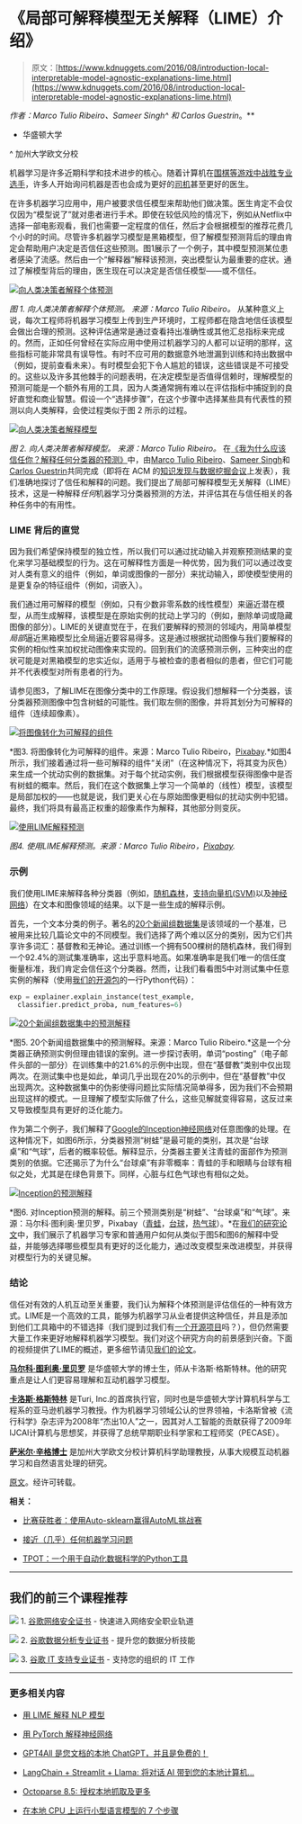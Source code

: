 # 《局部可解释模型无关解释（LIME）介绍》

> 原文：[https://www.kdnuggets.com/2016/08/introduction-local-interpretable-model-agnostic-explanations-lime.html](https://www.kdnuggets.com/2016/08/introduction-local-interpretable-model-agnostic-explanations-lime.html)

**作者：Marco Tulio Ribeiro*、Sameer Singh^ 和 Carlos Guestrin*。**

* 华盛顿大学

^ 加州大学欧文分校

机器学习是许多近期科学和技术进步的核心。随着计算机在[围棋等游戏中战胜专业选手](https://deepmind.com/alpha-go.html)，许多人开始询问机器是否也会成为更好的[司机](https://www.google.com/selfdrivingcar/)甚至更好的医生。

在许多机器学习应用中，用户被要求信任模型来帮助他们做决策。医生肯定不会仅仅因为“模型说了”就对患者进行手术。即使在较低风险的情况下，例如从Netflix中选择一部电影观看，我们也需要一定程度的信任，然后才会根据模型的推荐花费几个小时的时间。尽管许多机器学习模型是黑箱模型，但了解模型预测背后的理由肯定会帮助用户决定是否信任这些预测。图1展示了一个例子，其中模型预测某位患者感染了流感。然后由一个“解释器”解释该预测，突出模型认为最重要的症状。通过了解模型背后的理由，医生现在可以决定是否信任模型——或不信任。

[![向人类决策者解释个体预测](../Images/7dfadf0c6bcefc6b7f93ac09df8bee1e.png)](https://d3ansictanv2wj.cloudfront.net/figure1-a9533a3fb9bb9ace6ee96b4cdc9b6bcb.jpg)

*图 1.  向人类决策者解释个体预测。 来源：Marco Tulio Ribeiro。* 从某种意义上说，每次工程师将机器学习模型上传到生产环境时，工程师都在隐含地信任该模型会做出合理的预测。这种评估通常是通过查看持出准确性或其他汇总指标来完成的。然而，正如任何曾经在实际应用中使用过机器学习的人都可以证明的那样，这些指标可能非常具有误导性。有时不应可用的数据意外地泄漏到训练和持出数据中（例如，提前查看未来）。有时模型会犯下令人尴尬的错误，这些错误是不可接受的。这些以及许多其他棘手的问题表明，在决定模型是否值得信赖时，理解模型的预测可能是一个额外有用的工具，因为人类通常拥有难以在评估指标中捕捉到的良好直觉和商业智慧。假设一个“选择步骤”，在这个步骤中选择某些具有代表性的预测以向人类解释，会使过程类似于图 2 所示的过程。

[![向人类决策者解释模型](../Images/ca1507e7b92934a5cf58507d7727675a.png)](https://d3ansictanv2wj.cloudfront.net/figure2-802e0856e423b6bf8862843102243a8b.jpg)

*图 2. 向人类决策者解释模型。 来源：Marco Tulio Ribeiro。* 在[《我为什么应该信任你？解释任何分类器的预测》](http://arxiv.org/pdf/1602.04938.pdf)中，由[Marco Tulio Ribeiro](http://homes.cs.washington.edu/~marcotcr/)、[Sameer Singh](http://sameersingh.org/)和[Carlos Guestrin](https://homes.cs.washington.edu/~guestrin/)共同完成（即将在 ACM 的[知识发现与数据挖掘会议](http://www.kdd.org/kdd2016/)上发表），我们准确地探讨了信任和解释的问题。我们提出了局部可解释模型无关解释（LIME）技术，这是一种解释*任何*机器学习分类器预测的方法，并评估其在与信任相关的各种任务中的有用性。

### LIME 背后的直觉

因为我们希望保持模型的独立性，所以我们可以通过扰动输入并观察预测结果的变化来学习基础模型的行为。这在可解释性方面是一种优势，因为我们可以通过改变对人类有意义的组件（例如，单词或图像的一部分）来扰动输入，即使模型使用的是更复杂的特征组件（例如，词嵌入）。

我们通过用可解释的模型（例如，只有少数非零系数的线性模型）来逼近潜在模型，从而生成解释，该模型是在原始实例的扰动上学习的（例如，删除单词或隐藏图像的部分）。LIME的关键直觉在于，在我们要解释的预测的邻域内，用简单模型*局部*逼近黑箱模型比全局逼近要容易得多。这是通过根据扰动图像与我们要解释的实例的相似性来加权扰动图像来实现的。回到我们的流感预测示例，三种突出的症状可能是对黑箱模型的忠实近似，适用于与被检查的患者相似的患者，但它们可能并不代表模型对所有患者的行为。

请参见图3，了解LIME在图像分类中的工作原理。假设我们想解释一个分类器，该分类器预测图像中包含树蛙的可能性。我们取左侧的图像，并将其划分为可解释的组件（连续超像素）。

[![将图像转化为可解释的组件](../Images/36d4700080d6db03a84ea0fee05bd526.png)](https://d3ansictanv2wj.cloudfront.net/figure3-2cea505fe733a4713eeff3b90f696507.jpg)

*图3. 将图像转化为可解释的组件。来源：Marco Tulio Ribeiro，[Pixabay](https://pixabay.com/en/love-valentine-s-day-pose-heart-903178/).*如图4所示，我们接着通过将一些可解释的组件“关闭”（在这种情况下，将其变为灰色）来生成一个扰动实例的数据集。对于每个扰动实例，我们根据模型获得图像中是否有树蛙的概率。然后，我们在这个数据集上学习一个简单的（线性）模型，该模型是局部加权的——也就是说，我们更关心在与原始图像更相似的扰动实例中犯错。最终，我们将具有最高正权重的超像素作为解释，其他部分则变灰。

[![使用LIME解释预测](../Images/e59c638c0e76de599a57f43ef6a885d4.png)](https://d3ansictanv2wj.cloudfront.net/figure4-99d9ea184dd35876e0dbae81f6fce038.jpg)

*图4. 使用LIME解释预测。来源：Marco Tulio Ribeiro，[Pixabay](https://pixabay.com/en/love-valentine-s-day-pose-heart-903178/).*

### 示例

我们使用LIME来解释各种分类器（例如，[随机森林](https://en.wikipedia.org/wiki/Random_forest)，[支持向量机(SVM)](https://en.wikipedia.org/wiki/Support_vector_machine)以及[神经网络](https://en.wikipedia.org/wiki/Artificial_neural_network)）在文本和图像领域的结果。以下是一些生成的解释示例。

首先，一个文本分类的例子。著名的[20个新闻组数据集](http://qwone.com/~jason/20Newsgroups/)是该领域的一个基准，已被用来比较几篇论文中的不同模型。我们选择了两个难以区分的类别，因为它们共享许多词汇：基督教和无神论。通过训练一个拥有500棵树的随机森林，我们得到一个92.4%的测试集准确率，这出乎意料地高。如果准确率是我们唯一的信任度衡量标准，我们肯定会信任这个分类器。然而，让我们看看图5中对测试集中任意实例的解释（使用[我们的开源包](https://github.com/marcotcr/lime)的一行Python代码）：

```py
exp = explainer.explain_instance(test_example, 
  classifier.predict_proba, num_features=6)
```

[![20个新闻组数据集中的预测解释](../Images/1b8744c7b6325991e013951aaa09340b.png)](https://d3ansictanv2wj.cloudfront.net/figure5-cd7d3c5128549df1e957bf8f9f93bb2b.jpg)

*图5. 20个新闻组数据集中的预测解释。来源：Marco Tulio Ribeiro.*这是一个分类器正确预测实例但理由错误的案例。进一步探讨表明，单词“posting”（电子邮件头部的一部分）在训练集中的21.6%的示例中出现，但在“基督教”类别中仅出现两次。在测试集中也是如此，单词几乎出现在20%的示例中，但在“基督教”中仅出现两次。这种数据集中的伪影使得问题比实际情况简单得多，因为我们不会预期出现这样的模式。一旦理解了模型实际做了什么，这些见解就变得容易，这反过来又导致模型具有更好的泛化能力。

作为第二个例子，我们解释了[Google的Inception神经网络](https://github.com/google/inception)对任意图像的处理。在这种情况下，如图6所示，分类器预测“树蛙”是最可能的类别，其次是“台球桌”和“气球”，后者的概率较低。解释显示，分类器主要关注青蛙的面部作为预测类别的依据。它还揭示了为什么“台球桌”有非零概率：青蛙的手和眼睛与台球有相似之处，尤其是在绿色背景下。同样，心脏与红色气球也有相似之处。

[![Inception的预测解释](../Images/1d97052096ab8d53d15988f05e4a327e.png)](https://d3ansictanv2wj.cloudfront.net/Figure-6-c8db425eefec7cff5a3cf035a40d8841.jpg)

*图6. 对Inception预测的解释。前三个预测类别是“树蛙”、“台球桌”和“气球”。来源：马尔科·图利奥·里贝罗，Pixabay（[青蛙](https://pixabay.com/en/love-valentine-s-day-pose-heart-903178/)，[台球](https://pixabay.com/en/billiards-dutch-colors-pool-cue-1263076/)，[热气球](https://pixabay.com/en/hot-air-balloon-balloon-1378998/)）。*在[我们的研究论文](http://arxiv.org/abs/1602.04938)中，我们展示了机器学习专家和普通用户如何从类似于图5和图6的解释中受益，并能够选择哪些模型具有更好的泛化能力，通过改变模型来改进模型，并获得对模型行为的关键见解。

### 结论

信任对有效的人机互动至关重要，我们认为解释个体预测是评估信任的一种有效方式。LIME是一个高效的工具，能够为机器学习从业者提供这种信任，并且是添加到他们工具箱中的不错选择（我们提到过我们有[一个开源项目](https://github.com/marcotcr/lime)吗？），但仍然需要大量工作来更好地解释机器学习模型。我们对这个研究方向的前景感到兴奋。下面的视频提供了LIME的概述，更多细节请见[我们的论文](http://arxiv.org/abs/1602.04938)。

**[马尔科·图利奥·里贝罗](https://homes.cs.washington.edu/~marcotcr/)** 是华盛顿大学的博士生，师从卡洛斯·格斯特林。他的研究重点是让人们更容易理解和互动机器学习模型。

**[卡洛斯·格斯特林](https://twitter.com/guestrin)** 是Turi, Inc.的首席执行官，同时也是华盛顿大学计算机科学与工程系的亚马逊机器学习教授。作为机器学习领域公认的世界领袖，卡洛斯曾被《流行科学》杂志评为2008年“杰出10人”之一，因其对人工智能的贡献获得了2009年IJCAI计算机与思想奖，并获得了总统早期职业科学家和工程师奖（PECASE）。

**[萨米尔·辛格博士](http://sameersingh.org/)** 是加州大学欧文分校计算机科学助理教授，从事大规模互动机器学习和自然语言处理的研究。

[原文](https://www.oreilly.com/learning/introduction-to-local-interpretable-model-agnostic-explanations-lime)。经许可转载。

**相关：**

+   [比赛获胜者：使用Auto-sklearn赢得AutoML挑战赛](/2016/08/winning-automl-challenge-auto-sklearn.html)

+   [接近（几乎）任何机器学习问题](/2016/08/approaching-almost-any-machine-learning-problem.html)

+   [TPOT：一个用于自动化数据科学的Python工具](/2016/05/tpot-python-automating-data-science.html)

* * *

## 我们的前三个课程推荐

![](../Images/0244c01ba9267c002ef39d4907e0b8fb.png) 1\. [谷歌网络安全证书](https://www.kdnuggets.com/google-cybersecurity) - 快速进入网络安全职业轨道

![](../Images/e225c49c3c91745821c8c0368bf04711.png) 2\. [谷歌数据分析专业证书](https://www.kdnuggets.com/google-data-analytics) - 提升您的数据分析技能

![](../Images/0244c01ba9267c002ef39d4907e0b8fb.png) 3\. [谷歌 IT 支持专业证书](https://www.kdnuggets.com/google-itsupport) - 支持您的组织的 IT 工作

* * *

### 更多相关内容

+   [用 LIME 解释 NLP 模型](https://www.kdnuggets.com/2022/01/explain-nlp-models-lime.html)

+   [用 PyTorch 解释神经网络](https://www.kdnuggets.com/2022/01/interpretable-neural-networks-pytorch.html)

+   [GPT4All 是您文档的本地 ChatGPT，并且是免费的！](https://www.kdnuggets.com/2023/06/gpt4all-local-chatgpt-documents-free.html)

+   [LangChain + Streamlit + Llama: 将对话 AI 带到您的本地计算机…](https://www.kdnuggets.com/2023/08/langchain-streamlit-llama-bringing-conversational-ai-local-machine.html)

+   [Octoparse 8.5: 授权本地抓取及更多](https://www.kdnuggets.com/2022/02/octoparse-85-empowering-local-scraping.html)

+   [在本地 CPU 上运行小型语言模型的 7 个步骤](https://www.kdnuggets.com/7-steps-to-running-a-small-language-model-on-a-local-cpu)
